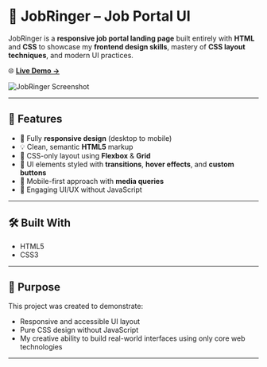 # 💼 JobRinger – Job Portal UI

JobRinger is a **responsive job portal landing page** built entirely with **HTML** and **CSS** to showcase my **frontend design skills**, mastery of **CSS layout techniques**, and modern UI practices.

🌐 **[Live Demo →](https://uddipta7.github.io/JobRinger/)**

![JobRinger Screenshot](./382153ef-3b01-4943-a2f0-432d64ed20cc.png)

---

## 🎯 Features

- 📱 Fully **responsive design** (desktop to mobile)
- 💡 Clean, semantic **HTML5** markup
- 🎨 CSS-only layout using **Flexbox** & **Grid**
- 🧩 UI elements styled with **transitions**, **hover effects**, and **custom buttons**
- 🎯 Mobile-first approach with **media queries**
- 🚀 Engaging UI/UX without JavaScript

---

## 🛠️ Built With

- HTML5
- CSS3

---

## 📌 Purpose

This project was created to demonstrate:
- Responsive and accessible UI layout
- Pure CSS design without JavaScript
- My creative ability to build real-world interfaces using only core web technologies

---



